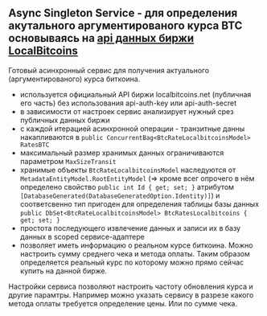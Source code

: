 ## Async Singleton Service - для определения акутального аргументированого курса BTC основываясь на [api данных биржи LocalBitcoins](https://localbitcoins.net/api-docs/)

Готовый асинхронный сервис для получения актуального (аргументированого) курса биткоина.

- используется официальный API биржи localbitcoins.net (публичная его часть) без использования api-auth-key или api-auth-secret
- в зависимости от настроек сервис анализирует нужный срез публичных данных биржи
- с каждой итерацией асинхронной операции - транзитные данны накапливаются в `public ConcurrentBag<BtcRateLocalbitcoinsModel> RatesBTC`
- максимальный размер хранимых данных ограничиваются параметром `MaxSizeTransit`
- хранимые объекты `BtcRateLocalbitcoinsModel` наследуются от `MetadataEntityModel.RootEntityModel` (=> кроме всег опрочего в нём определено свойство `public int Id { get; set; }` атрибутом `[DatabaseGenerated(DatabaseGeneratedOption.Identity)]`) и соответсвенно тип пригоден для определения таблицы базы данных `public DbSet<BtcRateLocalbitcoinsModel> BtcRatesLocalbitcoins { get; set; }`
- простота последующего извлечение данных и записи их в базу данных в scoped сервисе-адаптере
- позволяет иметь информацию о реальном курсе биткоина. Можно настроить сумму среднего чека и метода оплаты. Таким образом определяется реальный курс по которому можно прямо сейчас купить на данной бирже.

Настройки сервиса позволяют настроить частоту обновления курса и другие парамтры. Например можно указать сервису в разрезе какого метода оплаты требуется определение цены. Или по сумме чека.